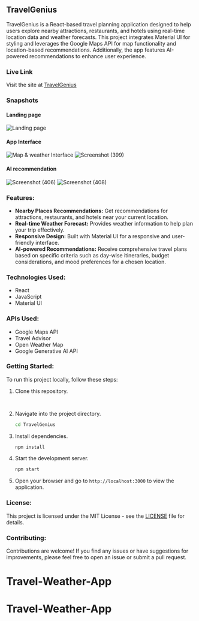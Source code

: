 ## TravelGenius

TravelGenius is a React-based travel planning application designed to help users explore nearby attractions, restaurants, and hotels using real-time location data and weather forecasts. This project integrates Material UI for styling and leverages the Google Maps API for map functionality and location-based recommendations. Additionally, the app features AI-powered recommendations to enhance user experience.

### Live Link
Visit the site at [TravelGenius](https://travelgenius.vercel.app/)

### Snapshots
#### Landing page
![Landing page](https://github.com/BhaskarAcharjee/TravelGenius/assets/76872572/97066c9e-7bd3-42fc-a8ed-3805cd00b5cb)
#### App Interface
![Map & weather Interface](https://github.com/BhaskarAcharjee/TravelGenius/assets/76872572/7f4d30e2-583e-4b29-ad40-66cb5202ec67)
![Screenshot (399)](https://github.com/BhaskarAcharjee/TravelGenius/assets/76872572/cc0bf09e-8722-44a8-9a02-4eec11380cf2)
#### AI recommendation
![Screenshot (406)](https://github.com/BhaskarAcharjee/TravelGenius/assets/76872572/024527e1-0c35-447a-b127-565a3f30b7a2)
![Screenshot (408)](https://github.com/BhaskarAcharjee/TravelGenius/assets/76872572/9496a59c-a741-4c53-8b45-e20bed6960b9)


### Features:
- **Nearby Places Recommendations:** Get recommendations for attractions, restaurants, and hotels near your current location.
- **Real-time Weather Forecast:** Provides weather information to help plan your trip effectively.
- **Responsive Design:** Built with Material UI for a responsive and user-friendly interface.
- **AI-powered Recommendations:** Receive comprehensive travel plans based on specific criteria such as day-wise itineraries, budget considerations, and mood preferences for a chosen location.

### Technologies Used:
- React
- JavaScript
- Material UI

### APIs Used:
- Google Maps API
- Travel Advisor
- Open Weather Map
- Google Generative AI API

### Getting Started:
To run this project locally, follow these steps:
1. Clone this repository.
   ```bash
 
   ```
2. Navigate into the project directory.
   ```bash
   cd TravelGenius
   ```
3. Install dependencies.
   ```bash
   npm install
   ```
4. Start the development server.
   ```bash
   npm start
   ```
5. Open your browser and go to `http://localhost:3000` to view the application.

### License:
This project is licensed under the MIT License - see the [LICENSE](./LICENSE) file for details.

### Contributing:
Contributions are welcome! If you find any issues or have suggestions for improvements, please feel free to open an issue or submit a pull request.
# Travel-Weather-App
# Travel-Weather-App
